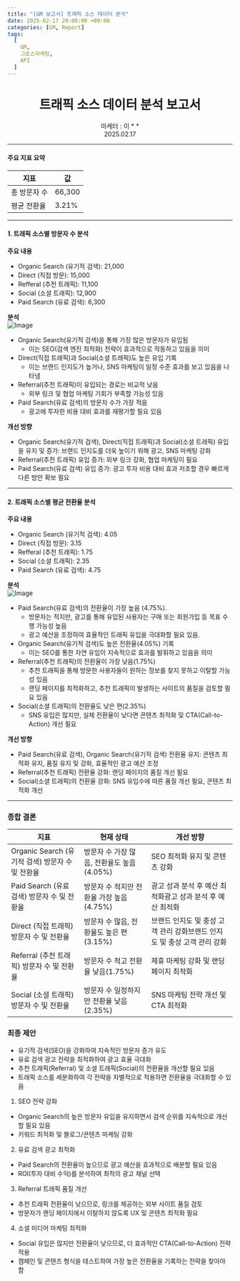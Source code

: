 ```yaml
---
title: "[GM 보고서] 트래픽 소스 데이터 분석"
date: 2025-02-17 20:00:00 +09:00
categories: [GM, Report]
tags:
  [
    GM,
    그로스마케팅,
    API
  ]
---
```


# **<center>트래픽 소스 데이터 분석 보고서</center>**  
<center>마케터 : 이 * *</center>
<center>2025.02.17</center>

---

#### **주요 지표 요약**

| 지표 | 값 |
| --- | --- |
| 총 방문자 수 | 66,300 |
| 평균 전환율 | 3.21% |

---

#### **1. 트래픽 소스별 방문자 수 분석**

**주요 내용**
- Organic Search (유기적 검색): 21,000
- Direct (직접 방문): 15,000
- Refferal (추천 트래픽): 11,100
- Social (소셜 트래픽): 12,900
- Paid Search (유료 검색): 6,300

**분석**  
![Image](https://github.com/user-attachments/assets/a52426cc-fb74-4fab-a252-c143a87707c7)

- Organic Search(유기적 검색)을 통해 가장 많은 방문자가 유입됨
  - 이는 SEO(검색 엔진 최적화) 전략이 효과적으로 작동하고 있음을 의미
- Direct(직접 트래픽)과 Social(소셜 트래픽)도 높은 유입 기록
  - 이는 브랜드 인지도가 높거나, SNS 마케팅이 일정 수준 효과를 보고 있음을 나타냄
- Referral(추천 트래픽)이 유입되는 경로는 비교적 낮음
  - 외부 링크 및 협업 마케팅 기회가 부족할 가능성 있음
- Paid Search(유료 검색)의 방문자 수가 가장 적음
  - 광고에 투자한 비용 대비 효과를 재평가할 필요 있음

**개선 방향**
- Organic Search(유기적 검색), Direct(직접 트래픽)과 Social(소셜 트래픽) 유입을 유지 및 증가: 브랜드 인지도를 더욱 높이기 위해 광고, SNS 마케팅 강화
- Referral(추천 트래픽) 유입 증가: 외부 링크 강화, 협업 마케팅이 필요
- Paid Search(유료 검색) 유입 증가: 광고 투자 비용 대비 효과 저조할 경우 빠르게 다른 방안 확보 필요

---

#### **2. 트래픽 소스별 평균 전환율 분석**

**주요 내용**
- Organic Search (유기적 검색): 4.05
- Direct (직접 방문): 3.15
- Refferal (추천 트래픽): 1.75
- Social (소셜 트래픽): 2.35
- Paid Search (유료 검색): 4.75

**분석**  
![Image](https://github.com/user-attachments/assets/4721a247-44fb-4249-a424-52b7da636a00)

- Paid Search(유료 검색)의 전환율이 가장 높음 (4.75%). 
  - 방문자는 적지만, 광고를 통해 유입된 사용자는 구매 또는 회원가입 등 목표 수행 가능성 높음
  - 광고 예산을 조정하여 효율적인 트래픽 유입을 극대화할 필요 있음.
- Organic Search(유기적 검색)도 높은 전환율(4.05%) 기록
  - 이는 SEO를 통한 자연 유입이 지속적으로 효과를 발휘하고 있음을 의미
- Referral(추천 트래픽)의 전환율이 가장 낮음(1.75%)
  - 추천 트래픽을 통해 방문한 사용자들이 원하는 정보를 찾지 못하고 이탈할 가능성 있음
  - 랜딩 페이지를 최적화하고, 추천 트래픽이 발생하는 사이트의 품질을 검토할 필요 있음
- Social(소셜 트래픽)의 전환율도 낮은 편(2.35%)
  - SNS 유입은 많지만, 실제 전환율이 낮다면 콘텐츠 최적화 및 CTA(Call-to-Action) 개선 필요

**개선 방향**
- Paid Search(유료 검색), Organic Search(유기적 검색) 전환율 유지: 콘텐츠 최적화 유지, 품질 유지 및 강화, 효율적인 광고 예산 조정
- Referral(추천 트래픽) 전환율 강화: 랜딩 페이지의 품질 개선 필요
- Social(소셜 트래픽)의 전환율 강화: SNS 유입수에 따른 품질 개선 필요, 콘텐츠 최적화 개선

---

### **종합 결론**

| 지표 | 현재 상태 | 개선 방향 |
| --- | --- | --- |
| Organic Search (유기적 검색) 방문자 수 및 전환율 | 방문자 수 가장 많음, 전환율도 높음(4.05%) | SEO 최적화 유지 및 콘텐츠 강화 |
| Paid Search (유료 검색) 방문자 수 및 전환율 | 방문자 수 적지만 전환율 가장 높음(4.75%) | 광고 성과 분석 후 예산 최적화광고 성과 분석 후 예산 최적화 |
| Direct (직접 트래픽) 방문자 수 및 전환율 | 방문자 수 많음, 전환율도 높은 편(3.15%) | 브랜드 인지도 및 충성 고객 관리 강화브랜드 인지도 및 충성 고객 관리 강화 |
| Referral (추천 트래픽) 방문자 수 및 전환율 | 방문자 수 적고 전환율 낮음(1.75%) | 제휴 마케팅 강화 및 랜딩 페이지 최적화 |
| Social (소셜 트래픽) 방문자 수 및 전환율 | 방문자 수 일정하지만 전환율 낮음(2.35%) | SNS 마케팅 전략 개선 및 CTA 최적화 |

### **최종 제안**

- 유기적 검색(SEO)을 강화하여 지속적인 방문자 증가 유도
- 유료 검색 광고 전략을 최적화하여 광고 효율 극대화
- 추천 트래픽(Referral) 및 소셜 트래픽(Social)의 전환율을 개선할 필요 있음
- 트래픽 소스를 세분화하여 각 전략을 차별적으로 적용하면 전환율을 극대화할 수 있음

1.  SEO 전략 강화 
  - Organic Search의 높은 방문자 유입을 유지하면서 검색 순위를 지속적으로 개선할 필요 있음
  - 키워드 최적화 및 블로그/콘텐츠 마케팅 강화
2.  유료 검색 광고 최적화 
  - Paid Search의 전환율이 높으므로 광고 예산을 효과적으로 배분할 필요 있음
  - ROI(투자 대비 수익)를 분석하여 최적의 광고 채널 선택
3.  Referral 트래픽 품질 개선 
  - 추천 트래픽 전환율이 낮으므로, 링크를 제공하는 외부 사이트 품질 검토
  - 방문자가 랜딩 페이지에서 이탈하지 않도록 UX 및 콘텐츠 최적화 필요
4.  소셜 미디어 마케팅 최적화 
  - Social 유입은 많지만 전환율이 낮으므로, 더 효과적인 CTA(Call-to-Action) 전략 적용
  - 캠페인 및 콘텐츠 형식을 테스트하여 가장 높은 전환율을 기록하는 전략을 찾아야 함